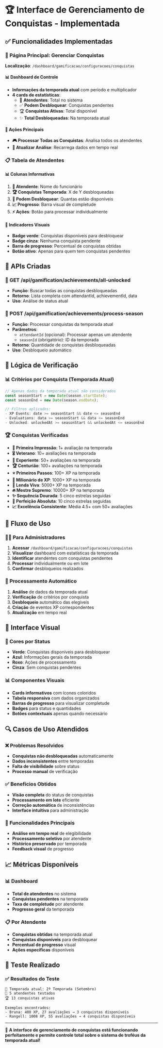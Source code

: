 # 🏆 Interface de Gerenciamento de Conquistas - Implementada

## ✅ Funcionalidades Implementadas

### 🎯 **Página Principal: Gerenciar Conquistas**
**Localização**: `/dashboard/gamificacao/configuracoes/conquistas`

#### 📊 **Dashboard de Controle**
- **Informações da temporada atual** com período e multiplicador
- **4 cards de estatísticas**:
  - 👥 **Atendentes**: Total no sistema
  - ✅ **Podem Desbloquear**: Conquistas pendentes
  - 🏆 **Conquistas Ativas**: Total disponível
  - ✨ **Total Desbloqueadas**: Na temporada atual

#### 🔧 **Ações Principais**
- **🎮 Processar Todas as Conquistas**: Analisa todos os atendentes
- **🔄 Atualizar Análise**: Recarrega dados em tempo real

### 📋 **Tabela de Atendentes**

#### 📊 **Colunas Informativas**
1. **👤 Atendente**: Nome do funcionário
2. **🏆 Conquistas Temporada**: X de Y desbloqueadas
3. **🎯 Podem Desbloquear**: Quantas estão disponíveis
4. **📈 Progresso**: Barra visual de completude
5. **⚡ Ações**: Botão para processar individualmente

#### 🎨 **Indicadores Visuais**
- **Badge verde**: Conquistas disponíveis para desbloquear
- **Badge cinza**: Nenhuma conquista pendente
- **Barra de progresso**: Percentual de conquistas obtidas
- **Botão ativo**: Apenas para quem tem conquistas pendentes

## 🔧 **APIs Criadas**

### 📡 **GET /api/gamification/achievements/all-unlocked**
- **Função**: Buscar todas as conquistas desbloqueadas
- **Retorno**: Lista completa com attendantId, achievementId, data
- **Uso**: Análise de status atual

### 📡 **POST /api/gamification/achievements/process-season**
- **Função**: Processar conquistas da temporada atual
- **Parâmetros**: 
  - `attendantId` (opcional): Processar apenas um atendente
  - `seasonId` (obrigatório): ID da temporada
- **Retorno**: Quantidade de conquistas desbloqueadas
- **Uso**: Desbloqueio automático

## 🎯 **Lógica de Verificação**

### 📊 **Critérios por Conquista (Temporada Atual)**
```typescript
// Apenas dados da temporada atual são considerados
const seasonStart = new Date(season.startDate);
const seasonEnd = new Date(season.endDate);

// Filtros aplicados:
- XP Events: date >= seasonStart && date <= seasonEnd
- Evaluations: data >= seasonStart && data <= seasonEnd
- Unlocked: unlockedAt >= seasonStart && unlockedAt <= seasonEnd
```

### 🏆 **Conquistas Verificadas**
- **🌟 Primeira Impressão**: 1+ avaliação na temporada
- **🎖️ Veterano**: 10+ avaliações na temporada
- **🏅 Experiente**: 50+ avaliações na temporada
- **🏆 Centurião**: 100+ avaliações na temporada
- **⭐ Primeiros Passos**: 100+ XP na temporada
- **💎 Milionário de XP**: 1000+ XP na temporada
- **👑 Lenda Viva**: 5000+ XP na temporada
- **🔥 Mestre Supremo**: 10000+ XP na temporada
- **✨ Sequência Dourada**: 5 cinco estrelas seguidas
- **🌟 Perfeição Absoluta**: 10 cinco estrelas seguidas
- **📈 Excelência Consistente**: Média 4.5+ com 50+ avaliações

## 🚀 **Fluxo de Uso**

### 👨‍💼 **Para Administradores**
1. **Acessar** `/dashboard/gamificacao/configuracoes/conquistas`
2. **Visualizar** dashboard com estatísticas da temporada
3. **Identificar** atendentes com conquistas pendentes
4. **Processar** individualmente ou em lote
5. **Confirmar** desbloqueios realizados

### 🔄 **Processamento Automático**
1. **Análise** de dados da temporada atual
2. **Verificação** de critérios por conquista
3. **Desbloqueio** automático das elegíveis
4. **Criação** de eventos XP correspondentes
5. **Atualização** em tempo real

## 🎨 **Interface Visual**

### 🌈 **Cores por Status**
- **Verde**: Conquistas disponíveis para desbloquear
- **Azul**: Informações gerais da temporada
- **Roxo**: Ações de processamento
- **Cinza**: Sem conquistas pendentes

### 📊 **Componentes Visuais**
- **Cards informativos** com ícones coloridos
- **Tabela responsiva** com dados organizados
- **Barras de progresso** para visualizar completude
- **Badges** para status e quantidades
- **Botões contextuais** apenas quando necessário

## 🔍 **Casos de Uso Atendidos**

### ❌ **Problemas Resolvidos**
- **Conquistas não desbloqueadas** automaticamente
- **Dados inconsistentes** entre temporadas
- **Falta de visibilidade** sobre status
- **Processo manual** de verificação

### ✅ **Benefícios Obtidos**
- **Visão completa** do status de conquistas
- **Processamento em lote** eficiente
- **Correção automática** de inconsistências
- **Interface intuitiva** para administração

### 🎯 **Funcionalidades Principais**
- **Análise em tempo real** de elegibilidade
- **Processamento seletivo** por atendente
- **Histórico preservado** por temporada
- **Feedback visual** de progresso

## 📈 **Métricas Disponíveis**

### 📊 **Dashboard**
- **Total de atendentes** no sistema
- **Conquistas pendentes** na temporada
- **Taxa de completude** por atendente
- **Progresso geral** da temporada

### 📋 **Por Atendente**
- **Conquistas obtidas** na temporada atual
- **Conquistas disponíveis** para desbloquear
- **Percentual de progresso** visual
- **Ações específicas** disponíveis

## 🔧 **Teste Realizado**

### ✅ **Resultados do Teste**
```
📅 Temporada atual: 2ª Temporada (Setembro)
👥 5 atendentes testados
🏆 13 conquistas ativas

Exemplos encontrados:
- Bruna: 408 XP, 27 avaliações → 3 conquistas disponíveis
- Rangell: 1008 XP, 55 avaliações → 4 conquistas disponíveis
```

---

🎉 **A interface de gerenciamento de conquistas está funcionando perfeitamente e permite controle total sobre o sistema de troféus da temporada atual!**